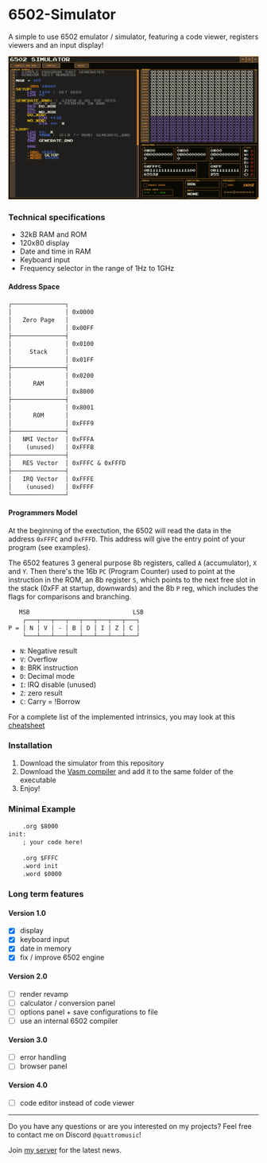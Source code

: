 # 6502-Simulator
A simple to use 6502 emulator / simulator, featuring a code viewer, registers viewers
and an input display!

![[image]](_data/6502.png)

### Technical specifications
- 32kB RAM and ROM
- 120x80 display
- Date and time in RAM
- Keyboard input
- Frequency selector in the range of 1Hz to 1GHz

#### Address Space
```
┌───────────────┐
│               │ 0x0000
│   Zero Page   │
│               │ 0x00FF
├───────────────┤
│               │ 0x0100
│     Stack     │
│               │ 0x01FF
├───────────────┤
│               │ 0x0200
│      RAM      │
│               │ 0x8000
├───────────────┤
│               │ 0x8001
│      ROM      │
│               │ 0xFFF9
├───────────────┤
│   NMI Vector  │ 0xFFFA
│    (unused)   │ 0xFFFB
├───────────────┤
│   RES Vector  │ 0xFFFC & 0xFFFD
├───────────────┤
│   IRQ Vector  │ 0xFFFE
│    (unused)   │ 0xFFFF
└───────────────┘
```

#### Programmers Model
At the beginning of the exectution, the 6502 will read the data in the address `0xFFFC` and `0xFFFD`.
This address will give the entry point of your program (see examples).

The 6502 features 3 general purpose 8b registers, called `A` (accumulator), `X` and `Y`.
Then there's the 16b `PC` (Program Counter) used to point at the instruction in the ROM,
an 8b register `S`, which points to the next free slot in the stack (0xFF at startup, downwards)
and the 8b `P` reg, which includes the flags for comparisons and branching.

```
   MSB                             LSB
    ┌───┬───┬───┬───┬───┬───┬───┬───┐
P = │ N │ V │ - │ B │ D │ I │ Z │ C │
    └───┴───┴───┴───┴───┴───┴───┴───┘
```
- `N`: Negative result
- `V`: Overflow
- `B`: BRK instruction
- `D`: Decimal mode
- `I`: IRQ disable (unused)
- `Z`: zero result
- `C`: Carry = !Borrow

For a complete list of the implemented intrinsics, you may look at this [cheatsheet](https://www.atarimania.com/documents/6502%20(65xx)%20Microprocessor%20Instant%20Reference%20Card.pdf)

### Installation

1. Download the simulator from this repository
2. Download the [Vasm compiler](http://www.compilers.de/vasm.html) and add it to the same folder of the executable
3. Enjoy!

### Minimal Example
```
    .org $8000
init:
    ; your code here!

    .org $FFFC
    .word init
    .word $0000
```

### Long term features

#### Version 1.0
- [x] display
- [x] keyboard input
- [x] date in memory
- [x] fix / improve 6502 engine

#### Version 2.0
- [ ] render revamp
- [ ] calculator / conversion panel
- [ ] options panel + save configurations to file
- [ ] use an internal 6502 compiler

#### Version 3.0
- [ ] error handling
- [ ] browser panel

#### Version 4.0
- [ ] code editor instead of code viewer

---

Do you have any questions or are you interested on my projects? Feel free to contact me on Discord `@quattromusic`!

Join [my server](https://discord.gg/wXECkMJb6V) for the latest news.
